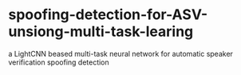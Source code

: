 # spoofing-detection-for-ASV-unsiong-multi-task-learing
a LightCNN beased multi-task neural network for automatic speaker verification spoofing detection
